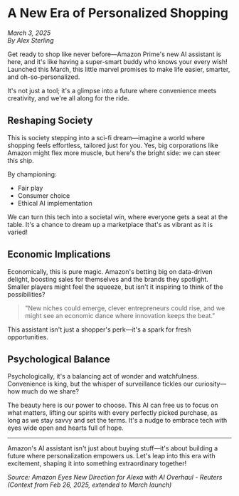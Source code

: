 # A New Era of Personalized Shopping
*March 3, 2025*  
*By Alex Sterling*

Get ready to shop like never before—Amazon Prime's new AI assistant is here, and it's like having a super-smart buddy who knows your every wish! Launched this March, this little marvel promises to make life easier, smarter, and oh-so-personalized. 

It's not just a tool; it's a glimpse into a future where convenience meets creativity, and we're all along for the ride.

## Reshaping Society

This is society stepping into a sci-fi dream—imagine a world where shopping feels effortless, tailored just for you. Yes, big corporations like Amazon might flex more muscle, but here's the bright side: we can steer this ship. 

By championing:
- Fair play
- Consumer choice
- Ethical AI implementation

We can turn this tech into a societal win, where everyone gets a seat at the table. It's a chance to dream up a marketplace that's as vibrant as it is varied!

## Economic Implications

Economically, this is pure magic. Amazon's betting big on data-driven delight, boosting sales for themselves and the brands they spotlight. Smaller players might feel the squeeze, but isn't it inspiring to think of the possibilities? 

> "New niches could emerge, clever entrepreneurs could rise, and we might see an economic dance where innovation keeps the beat."

This assistant isn't just a shopper's perk—it's a spark for fresh opportunities.

## Psychological Balance

Psychologically, it's a balancing act of wonder and watchfulness. Convenience is king, but the whisper of surveillance tickles our curiosity—how much do we share? 

The beauty here is our power to choose. This AI can free us to focus on what matters, lifting our spirits with every perfectly picked purchase, as long as we stay savvy and set the terms. It's a nudge to embrace tech with eyes wide open and hearts full of hope.

---

Amazon's AI assistant isn't just about buying stuff—it's about building a future where personalization empowers us. Let's leap into this era with excitement, shaping it into something extraordinary together!

*Source: Amazon Eyes New Direction for Alexa with AI Overhaul - Reuters (Context from Feb 26, 2025, extended to March launch)*
